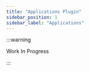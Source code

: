 ```yaml
---
title: "Applications Plugin"
sidebar_position: 1
sidebar_label: "Applications"
---
```


:::warning

Work In Progress

:::
